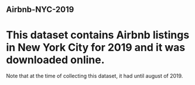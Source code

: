 ## Airbnb-NYC-2019
# This dataset contains Airbnb listings in New York City for 2019 and it was downloaded online.
Note that at the time of collecting this dataset, it had until august of 2019.
